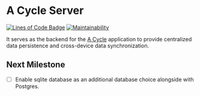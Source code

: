 # A Cycle Server

[![Lines of Code Badge](https://cdn.jsdelivr.net/gh/lightyears1998/a-cycle-server@gh-pages/badge.svg)](https://github.com/lightyears1998/a-cycle-server)
[![Maintainability](https://api.codeclimate.com/v1/badges/70596a673557c967da90/maintainability)](https://codeclimate.com/github/lightyears1998/a-cycle-server/maintainability)

It serves as the backend for the [A Cycle](https://github.com/lightyears1998/a-cycle) application to provide centralized data persistence and cross-device data synchronization.

## Next Milestone

- [ ] Enable sqlite database as an additional database choice alongside with Postgres.

